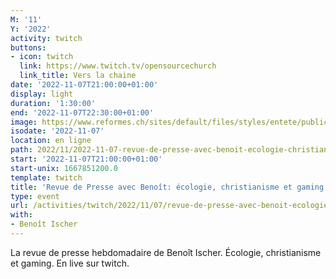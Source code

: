 ```yaml
---
M: '11'
Y: '2022'
activity: twitch
buttons:
- icon: twitch
  link: https://www.twitch.tv/opensourcechurch
  link_title: Vers la chaine
date: '2022-11-07T21:00:00+01:00'
display: light
duration: '1:30:00'
end: '2022-11-07T22:30:00+01:00'
image: https://www.reformes.ch/sites/default/files/styles/entete/public/data/images/comm/257/Beno%C3%AEt%20Ischer.jpg
isodate: '2022-11-07'
location: en ligne
path: 2022/11/2022-11-07-revue-de-presse-avec-benoit-ecologie-christianisme-et-gaming.md
start: '2022-11-07T21:00:00+01:00'
start-unix: 1667851200.0
template: twitch
title: 'Revue de Presse avec Benoît: écologie, christianisme et gaming'
type: event
url: /activities/twitch/2022/11/07/revue-de-presse-avec-benoit-ecologie-christianisme-et-gaming
with:
- Benoît Ischer
---
```

La revue de presse hebdomadaire de Benoît Ischer. Écologie, christianisme et gaming. En live sur twitch.